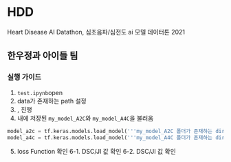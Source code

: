 # HDD
Heart Disease AI Datathon, 심초음파/심전도 ai 모델 데이터톤 2021

## 한우정과 아이들 팀

### 실행 가이드
1. ```test.ipynb```open
2. data가 존재하는 path 설정
3. <Set Dataset>, <DataLoader> 진행
4. <Model Load> 내에 저장된 ```my_model_A2C```와 ```my_model_A4C```을 불러옴
  
```python
model_a2c = tf.keras.models.load_model('''my_model_A2C 폴더가 존재하는 dir''')
model_a4c = tf.keras.models.load_model('''my_model_A4C 폴더가 존재하는 dir''')
```

5. <Evaluate> loss Function 확인
6-1. <A2C Evaluate> DSC/JI 값 확인 
6-2. <A4C Evaluate> DSC/JI 값 확인
